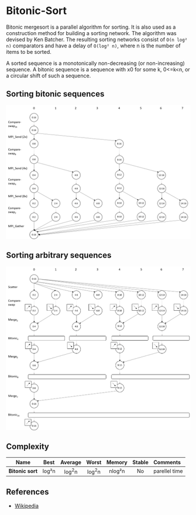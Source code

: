 # Bitonic-Sort

Bitonic mergesort is a parallel algorithm for sorting. It is also used as a construction method for building a sorting network. 
The algorithm was devised by Ken Batcher. The resulting sorting networks consist of 
 `O(n log² n)` comparators and have a delay of 
`O(log² n)`, where n is the number of items to be sorted.

A sorted sequence is a monotonically non-decreasing (or non-increasing) sequence. 
A bitonic sequence is a sequence with x0 for some k, 0<=k<n, or a circular shift of such a sequence.

## Sorting bitonic sequences

![alt text](https://raw.githubusercontent.com/AntoinePassemiers/Bitonic-Sort/master/doc/imgs/bitonic.png)

## Sorting arbitrary sequences

![alt text](https://raw.githubusercontent.com/AntoinePassemiers/Bitonic-Sort/master/doc/imgs/arbitrary.png)

## Complexity

| Name                  | Best            | Average             | Worst               | Memory    | Stable    | Comments  |
| --------------------- | :-------------: | :-----------------: | :-----------------: | :-------: | :-------: | :-------- |
| **Bitonic sort**       | log²n               | log<sup>2</sup>n       | log<sup>2</sup>n      |nlog²n         | No       | parellel time      |

## References
 - [Wikipedia](https://en.wikipedia.org/wiki/Bitonic_sorter)
